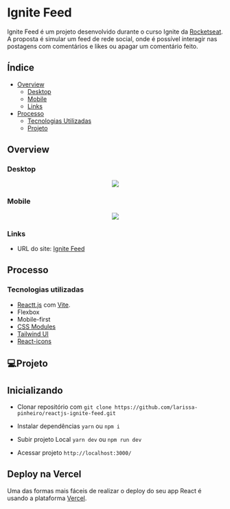 # Ignite Feed

Ignite Feed é um projeto desenvolvido durante o curso Ignite da [Rocketseat](https://www.rocketseat.com.br). <br>
A proposta é simular um feed de rede social, onde é possível interagir nas postagens com comentários e likes ou apagar um comentário feito.

## Índice

- [Overview](#overview)
  - [Desktop](#desktop)
  - [Mobile](#mobile)
  - [Links](#links)
- [Processo](#processo)
  - [Tecnologias Utilizadas](#tecnologias-utilizadas)
  - [Projeto](#projeto)

## Overview

### Desktop

<div align="center">
 <img src="#">
</div>

### Mobile

<div align="center">
 <img src="#">
</div>

### Links

- URL do site: [Ignite Feed](#)

## Processo

### Tecnologias utilizadas

- [Reactt.js](https://pt-br.reactjs.org) com [Vite](https://vitejs.dev).
- Flexbox
- Mobile-first
- [CSS Modules](#)
- [Tailwind UI](https://tailwindui.com)
- [React-icons](https://react-icons.github.io/react-icons/)

## 💻Projeto

## Inicializando

- Clonar repositório com ```git clone https://github.com/larissa-pinheiro/reactjs-ignite-feed.git```

- Instalar dependências ```yarn``` ou ```npm i```

- Subir projeto Local ```yarn dev``` ou ```npm run dev```

- Acessar projeto ```http://localhost:3000/```

## Deploy na Vercel

Uma das formas mais fáceis de realizar o deploy do seu app React é usando a plataforma [Vercel](https://vercel.com/docs/concepts/get-started).

